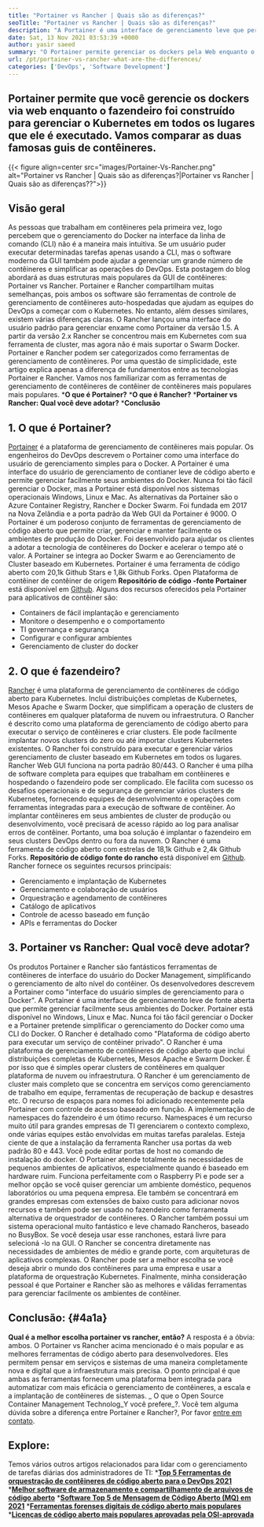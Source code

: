 ```yaml
---
title: "Portainer vs Rancher | Quais são as diferenças?" 
seoTitle: "Portainer vs Rancher | Quais são as diferenças?" 
description: "A Portainer é uma interface de gerenciamento leve que permite gerenciar facilmente seus diferentes ambientes do Docker, enquanto o Rancher foi construído para gerenciar o Kubernetes em todos os lugares em todos os lugares." 
date: Sat, 13 Nov 2021 03:53:39 +0000
author: yasir saeed
summary: "O Portainer permite gerenciar os dockers pela Web enquanto o fazendeiro foi construído para gerenciar o Kubernetes em todos os lugares que ele é executado. Vamos comparar as duas famosas guis de contêineres." 
url: /pt/portainer-vs-rancher-what-are-the-differences/
categories: ['DevOps', 'Software Development']
---
```


## Portainer permite que você gerencie os dockers via web enquanto o fazendeiro foi construído para gerenciar o Kubernetes em todos os lugares que ele é executado. Vamos comparar as duas famosas guis de contêineres.

{{< figure align=center src="images/Portainer-Vs-Rancher.png" alt="Portainer vs Rancher | Quais são as diferenças?|Portainer vs Rancher | Quais são as diferenças??">}}


## Visão geral
As pessoas que trabalham em contêineres pela primeira vez, logo percebem que o gerenciamento do Docker na interface da linha de comando (CLI) não é a maneira mais intuitiva. Se um usuário puder executar determinadas tarefas apenas usando a CLI, mas o software moderno da GUI também pode ajudar a gerenciar um grande número de contêineres e simplificar as operações do DevOps. Esta postagem do blog abordará as duas estruturas mais populares da GUI de contêineres: Portainer vs Rancher.
Portainer e Rancher compartilham muitas semelhanças, pois ambos os software são ferramentas de controle de gerenciamento de contêineres auto-hospedadas que ajudam as equipes do DevOps a começar com o Kubernetes. No entanto, além desses similares, existem várias diferenças claras. O Rancher lançou uma interface do usuário padrão para gerenciar enxame como Portainer da versão 1.5. A partir da versão 2.x Rancher se concentrou mais em Kubernetes com sua ferramenta de cluster, mas agora não é mais suportar o Swarm Docker.
Portainer e Rancher podem ser categorizados como ferramentas de gerenciamento de contêineres. Por uma questão de simplicidade, este artigo explica apenas a diferença de fundamentos entre as tecnologias Portainer e Rancher. Vamos nos familiarizar com as ferramentas de gerenciamento de contêineres de contêiner de contêineres mais populares mais populares.
  ***O que é Portainer?** 
  ***O que é Rancher?** 
  ***Portainer vs Rancher: Qual você deve adotar?** 
  ***Conclusão** 

## **1. O que é Portainer?** 
[Portainer][1] é a plataforma de gerenciamento de contêineres mais popular. Os engenheiros do DevOps descrevem o Portainer como uma interface do usuário de gerenciamento simples para o Docker. A Portainer é uma interface do usuário de gerenciamento de contianer leve de código aberto e permite gerenciar facilmente seus ambientes do Docker. Nunca foi tão fácil gerenciar o Docker, mas a Portainer está disponível nos sistemas operacionais Windows, Linux e Mac. As alternativas da Portainer são o Azure Container Registry, Rancher e Docker Swarm. Foi fundada em 2017 na Nova Zelândia e a porta padrão da Web GUI da Portainer é 9000.
O Portainer é um poderoso conjunto de ferramentas de gerenciamento de código aberto que permite criar, gerenciar e manter facilmente os ambientes de produção do Docker. Foi desenvolvido para ajudar os clientes a adotar a tecnologia de contêineres do Docker e acelerar o tempo até o valor. A Portainer se integra ao Docker Swarm e ao Gerenciamento de Cluster baseado em Kubernetes. Portainer é uma ferramenta de código aberto com 20,1k Github Stars e 1,8k Github Forks. Open Plataforma de contêiner de contêiner de origem **Repositório de código -fonte Portainer**  está disponível em [Github][2]. Alguns dos recursos oferecidos pela Portainer para aplicativos de contêiner são:
  * Containers de fácil implantação e gerenciamento
  * Monitore o desempenho e o comportamento
  * TI governança e segurança
  * Configurar e configurar ambientes
  * Gerenciamento de cluster do docker

## 2. O que é fazendeiro?
[Rancher][3] é uma plataforma de gerenciamento de contêineres de código aberto para Kubernetes. Inclui distribuições completas de Kubernetes, Mesos Apache e Swarm Docker, que simplificam a operação de clusters de contêineres em qualquer plataforma de nuvem ou infraestrutura. O Rancher é descrito como uma plataforma de gerenciamento de código aberto para executar o serviço de contêineres e criar clusters. Ele pode facilmente implantar novos clusters do zero ou até importar clusters Kubernetes existentes. O Rancher foi construído para executar e gerenciar vários gerenciamento de cluster baseado em Kubernetes em todos os lugares. Rancher Web GUI funciona na porta padrão 80/443.
O Rancher é uma pilha de software completa para equipes que trabalham em contêineres e hospedando o fazendeiro pode ser complicado. Ele facilita com sucesso os desafios operacionais e de segurança de gerenciar vários clusters de Kubernetes, fornecendo equipes de desenvolvimento e operações com ferramentas integradas para a execução de software de contêiner. Ao implantar contêineres em seus ambientes de cluster de produção ou desenvolvimento, você precisará de acesso rápido ao log para analisar erros de contêiner. Portanto, uma boa solução é implantar o fazendeiro em seus clusters DevOps dentro ou fora da nuvem. O Rancher é uma ferramenta de código aberto com estrelas de 18,1k Github e 2,4k Github Forks. **Repositório de código fonte do rancho**  está disponível em [Github][4]. Rancher fornece os seguintes recursos principais:
  * Gerenciamento e implantação de Kubernetes
  * Gerenciamento e colaboração de usuários
  * Orquestração e agendamento de contêineres
  * Catálogo de aplicativos
  * Controle de acesso baseado em função
  * APIs e ferramentas do Docker

## 3. Portainer vs Rancher: Qual você deve adotar?
Os produtos Portainer e Rancher são fantásticos ferramentas de contêineres de interface do usuário do Docker Management, simplificando o gerenciamento de alto nível do contêiner.
Os desenvolvedores descrevem a Portainer como "interface do usuário simples de gerenciamento para o Docker". A Portainer é uma interface de gerenciamento leve de fonte aberta que permite gerenciar facilmente seus ambientes do Docker. Portainer está disponível no Windows, Linux e Mac. Nunca foi tão fácil gerenciar o Docker e a Portainer pretende simplificar o gerenciamento do Docker como uma CLI do Docker.
O Rancher é detalhado como "Plataforma de código aberto para executar um serviço de contêiner privado". O Rancher é uma plataforma de gerenciamento de contêineres de código aberto que inclui distribuições completas de Kubernetes, Mesos Apache e Swarm Docker. É por isso que é simples operar clusters de contêineres em qualquer plataforma de nuvem ou infraestrutura. O Rancher é um gerenciamento de cluster mais completo que se concentra em serviços como gerenciamento de trabalho em equipe, ferramentas de recuperação de backup e desastres etc.
O recurso de espaços para nomes foi adicionado recentemente pela Portainer com controle de acesso baseado em função. A implementação de namespaces do fazendeiro é um ótimo recurso. Namespaces é um recurso muito útil para grandes empresas de TI gerenciarem o contexto complexo, onde várias equipes estão envolvidas em muitas tarefas paralelas. Esteja ciente de que a instalação da ferramenta Rancher usa portas da web padrão 80 e 443. Você pode editar portas de host no comando de instalação do docker.
O Portainer atende totalmente às necessidades de pequenos ambientes de aplicativos, especialmente quando é baseado em hardware ruim. Funciona perfeitamente com o Raspberry Pi e pode ser a melhor opção se você quiser gerenciar um ambiente doméstico, pequenos laboratórios ou uma pequena empresa. Ele também se concentrará em grandes empresas com extensões de baixo custo para adicionar novos recursos e também pode ser usado no fazendeiro como ferramenta alternativa de orquestrador de contêineres. O Rancher também possui um sistema operacional muito fantástico e leve chamado Rancheros, baseado no BusyBox. Se você deseja usar esse ranchones, estará livre para selecioná -lo na GUI. O Rancher se concentra diretamente nas necessidades de ambientes de médio e grande porte, com arquiteturas de aplicativos complexas. O Rancher pode ser a melhor escolha se você deseja abrir o mundo dos contêineres para uma empresa e usar a plataforma de orquestração Kubernetes.
Finalmente, minha consideração pessoal é que Portainer e Rancher são as melhores e válidas ferramentas para gerenciar facilmente os ambientes de contêiner.

## Conclusão:   {#4a1a}
**Qual é a melhor escolha portainer vs rancher, então?**  A resposta é a óbvia: ambos. O Portainer vs Rancher acima mencionado é o mais popular e as melhores ferramentas de código aberto para desenvolvedores. Eles permitem pensar em serviços e sistemas de uma maneira completamente nova e digital que a infraestrutura mais precisa. O ponto principal é que ambas as ferramentas fornecem uma plataforma bem integrada para automatizar com mais eficácia o gerenciamento de contêineres, a escala e a implantação de contêineres de sistemas.
_ O que o Open Source Container Management Technolog_Y você prefere_?. Você tem alguma dúvida sobre a diferença entre Portainer e Rancher?, Por favor [entre em contato][5].

## Explore:
Temos vários outros artigos relacionados para lidar com o gerenciamento de tarefas diárias dos administradores de TI:
  ***[Top 5 Ferramentas de orquestração de contêineres de código aberto para o DevOps 2021][6]** 
  ***[Melhor software de armazenamento e compartilhamento de arquivos de código aberto][7]** 
  ***[Software Top 5 de Mensagem de Código Aberto (MQ) em 2021][8]** 
  ***[Ferramentas forenses digitais de código aberto mais populares][9]** 
  ***[Licenças de código aberto mais populares aprovadas pela OSI-aprovada][10]** 

  
[1]: https://www.portainer.io/
[2]: https://github.com/portainer/portainer
[3]: https://rancher.com/
[4]: https://github.com/rancher/rancher
[5]: mailto:yasir.saeed@aspose.com
[6]: https://blog.containerize.com/devops/top-5-open-source-container-orchestration-tools-for-devops-in-2021/
[7]: https://products.containerize.com/backup-and-sync/
[8]: https://blog.containerize.com/message-queue-software/top-5-open-source-message-queue-software-in-2021/
[9]: https://blog.containerize.com/digital-forensic-tools/top-5-open-source-digital-forensic-tools-in-2021/
[10]: https://blog.containerize.com/licenses-standards/top-5-most-popular-osi-approved-open-source-licenses-of-2021/
